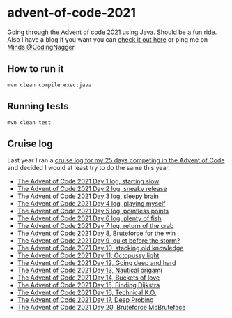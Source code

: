 # advent-of-code-2021

Going through the Advent of code 2021 using Java. Should be a fun ride. Also I have a blog if you want you can [check it out here](https://www.codingnagger.com/) or ping me on [Minds @CodingNagger](https://minds.com/CodingNagger).

## How to run it

```
mvn clean compile exec:java
```

## Running tests

```
mvn clean test
```

## Cruise log

Last year I ran a [cruise log for my 25 days competing in the Advent of Code](https://www.codingnagger.com/tag/advent-of-code-2020/) and decided I would at least try to do the same this year.

- [The Advent of Code 2021 Day 1 log, starting slow](https://www.codingnagger.com/2021/12/01/the-advent-of-code-2021-day-1-log-starting-slow/)
- [The Advent of Code 2021 Day 2 log, sneaky release](https://www.codingnagger.com/2021/12/02/the-advent-of-code-2021-day-2-log-sneaky-release/)
- [The Advent of Code 2021 Day 3 log, sleepy brain](https://www.codingnagger.com/2021/12/03/the-advent-of-code-2021-day-3-log-sleepy-brain/)
- [The Advent of Code 2021 Day 4 log, playing myself](https://www.codingnagger.com/2021/12/04/the-advent-of-code-2021-day-4-log-playing-myself/)
- [The Advent of Code 2021 Day 5 log, pointless points](https://www.codingnagger.com/2021/12/05/the-advent-of-code-2021-day-5-log-pointless-points/)
- [The Advent of Code 2021 Day 6 log, plenty of fish](https://www.codingnagger.com/2021/12/06/the-advent-of-code-2021-day-6-log-plenty-of-fish/)
- [The Advent of Code 2021 Day 7 log, return of the crab](https://www.codingnagger.com/2021/12/07/the-advent-of-code-2021-day-7-log-return-of-the-crab/)
- [The Advent of Code 2021 Day 8, Bruteforce for the win](https://www.codingnagger.com/2021/12/08/the-advent-of-code-2021-day-8-bruteforce-for-the-win/)
- [The Advent of Code 2021 Day 9, quiet before the storm?](https://www.codingnagger.com/2021/12/09/the-advent-of-code-2021-day-9-quiet-before-the-storm/)
- [The Advent of Code 2021 Day 10, stacking old knowledge](https://www.codingnagger.com/2021/12/10/the-advent-of-code-2021-day-10-stacking-old-knowledge/)
- [The Advent of Code 2021 Day 11, Octopussy light](https://www.codingnagger.com/2021/12/11/the-advent-of-code-2021-day-11-octopussy-light/)
- [The Advent of Code 2021 Day 12, Going deep and hard](https://www.codingnagger.com/2021/12/12/the-advent-of-code-2021-day-12-going-deep-and-hard/)
- [The Advent of Code 2021 Day 13, Nautical origami](https://www.codingnagger.com/2021/12/13/the-advent-of-code-2021-day-13-nautical-origami/)
- [The Advent of Code 2021 Day 14, Buckets of love](https://www.codingnagger.com/2021/12/14/the-advent-of-code-2021-day-14-buckets-of-love/)
- [The Advent of Code 2021 Day 15, Finding Dijkstra](https://www.codingnagger.com/2021/12/15/the-advent-of-code-2021-day-15-finding-dijkstra/)
- [The Advent of Code 2021 Day 16, Technical K.O.](https://www.codingnagger.com/2021/12/16/the-advent-of-code-2021-day-16-technical-k-o/)
- [The Advent of Code 2021 Day 17, Deep Probing](https://www.codingnagger.com/2021/12/20/the-advent-of-code-2021-day-17-deep-probing/)
- [The Advent of Code 2021 Day 20, Bruteforce McBruteface](https://www.codingnagger.com/2021/12/20/the-advent-of-code-2021-day-20-bruteforce-mcbruteface/)
